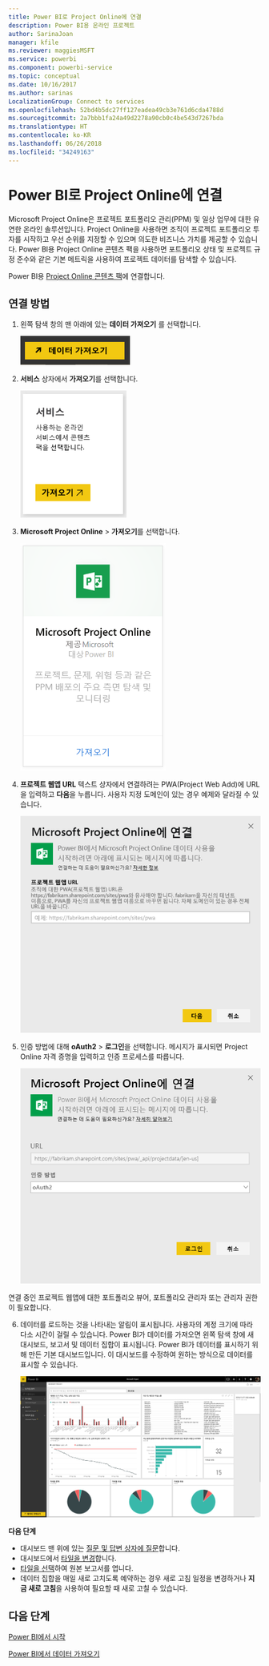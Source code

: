 ```yaml
---
title: Power BI로 Project Online에 연결
description: Power BI용 온라인 프로젝트
author: SarinaJoan
manager: kfile
ms.reviewer: maggiesMSFT
ms.service: powerbi
ms.component: powerbi-service
ms.topic: conceptual
ms.date: 10/16/2017
ms.author: sarinas
LocalizationGroup: Connect to services
ms.openlocfilehash: 52bd4b5dc27ff127eadea49cb3e761d6cda4788d
ms.sourcegitcommit: 2a7bbb1fa24a49d2278a90cb0c4be543d7267bda
ms.translationtype: HT
ms.contentlocale: ko-KR
ms.lasthandoff: 06/26/2018
ms.locfileid: "34249163"
---
```

# <a name="connect-to-project-online-with-power-bi"></a>Power BI로 Project Online에 연결
Microsoft Project Online은 프로젝트 포트폴리오 관리(PPM) 및 일상 업무에 대한 유연한 온라인 솔루션입니다. Project Online을 사용하면 조직이 프로젝트 포트폴리오 투자를 시작하고 우선 순위를 지정할 수 있으며 의도한 비즈니스 가치를 제공할 수 있습니다. Power BI용 Project Online 콘텐츠 팩을 사용하면 포트폴리오 상태 및 프로젝트 규정 준수와 같은 기본 메트릭을 사용하여 프로젝트 데이터를 탐색할 수 있습니다.

Power BI용 [Project Online 콘텐츠 팩](https://app.powerbi.com/getdata/services/project-online)에 연결합니다.

## <a name="how-to-connect"></a>연결 방법
1. 왼쪽 탐색 창의 맨 아래에 있는 **데이터 가져오기** 를 선택합니다.
   
    ![](media/service-connect-to-project-online/getdata.png)
2. **서비스** 상자에서 **가져오기**를 선택합니다.
   
   ![](media/service-connect-to-project-online/services.png)
3. **Microsoft Project Online** \> **가져오기**를 선택합니다.
   
   ![](media/service-connect-to-project-online/mproject.png)
4. **프로젝트 웹앱 URL** 텍스트 상자에서 연결하려는 PWA(Project Web Add)에 URL을 입력하고 **다음**을 누릅니다. 사용자 지정 도메인이 있는 경우 예제와 달라질 수 있습니다.
   
    ![](media/service-connect-to-project-online/params.png)
5. 인증 방법에 대해 **oAuth2** \> **로그인**을 선택합니다. 메시지가 표시되면 Project Online 자격 증명을 입력하고 인증 프로세스를 따릅니다.
   
    ![](media/service-connect-to-project-online/creds.png)
    
연결 중인 프로젝트 웹앱에 대한 포트폴리오 뷰어, 포트폴리오 관리자 또는 관리자 권한이 필요합니다.

6. 데이터를 로드하는 것을 나타내는 알림이 표시됩니다. 사용자의 계정 크기에 따라 다소 시간이 걸릴 수 있습니다. Power BI가 데이터를 가져오면 왼쪽 탐색 창에 새 대시보드, 보고서 및 데이터 집합이 표시됩니다. Power BI가 데이터를 표시하기 위해 만든 기본 대시보드입니다. 이 대시보드를 수정하여 원하는 방식으로 데이터를 표시할 수 있습니다.
   
   ![](media/service-connect-to-project-online/dashboard2.png)

**다음 단계**

* 대시보드 맨 위에 있는 [질문 및 답변 상자에 질문](power-bi-q-and-a.md)합니다.
* 대시보드에서 [타일을 변경](service-dashboard-edit-tile.md)합니다.
* [타일을 선택](service-dashboard-tiles.md)하여 원본 보고서를 엽니다.
* 데이터 집합을 매일 새로 고치도록 예약하는 경우 새로 고침 일정을 변경하거나 **지금 새로 고침**을 사용하여 필요할 때 새로 고칠 수 있습니다.

## <a name="next-steps"></a>다음 단계
[Power BI에서 시작](service-get-started.md)

[Power BI에서 데이터 가져오기](service-get-data.md)

